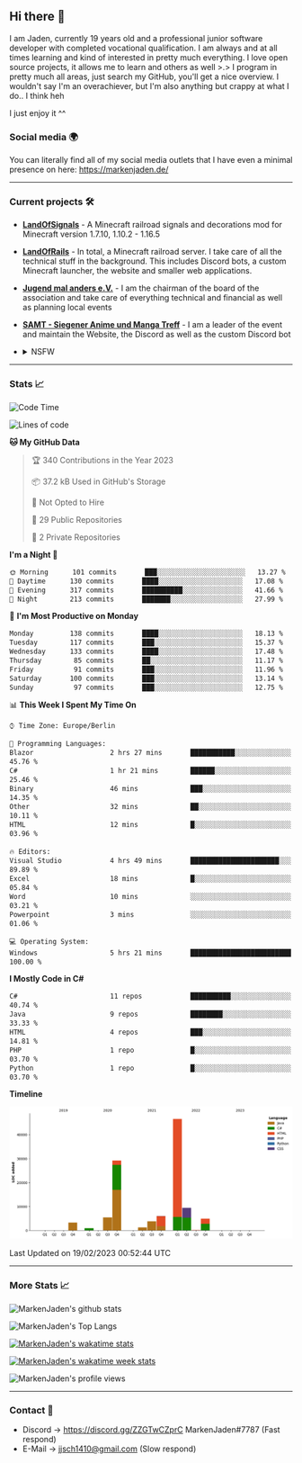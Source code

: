 ## Hi there 👋
I am Jaden, currently 19 years old and a professional junior software developer with completed vocational qualification. I am always and at all times learning and kind of interested in pretty much everything. I love open source projects, it allows me to learn and others as well >.>
I program in pretty much all areas, just search my GitHub, you'll get a nice overview.
I wouldn't say I'm an overachiever, but I'm also anything but crappy at what I do.. I think heh

I just enjoy it ^^

### Social media 🌍

You can literally find all of my social media outlets that I have even a minimal presence on here: https://markenjaden.de/

---

### Current projects 🛠

* [**LandOfSignals**](https://github.com/LandOfRails/LandOfSignals) - A Minecraft railroad signals and decorations mod for Minecraft version 1.7.10, 1.10.2 - 1.16.5
* [**LandOfRails**](https://github.com/LandOfRails) - In total, a Minecraft railroad server. I take care of all the technical stuff in the background. This includes Discord bots, a custom Minecraft launcher, the website and smaller web applications.
* [**Jugend mal anders e.V.**](https://jugendmalanders.de/) - I am the chairman of the board of the association and take care of everything technical and financial as well as planning local events
* [**SAMT - Siegener Anime und Manga Treff**](https://github.com/Siegener-Anime-und-Manga-Treff-SAMT) - I am a leader of the event and maintain the Website, the Discord as well as the custom Discord bot
* <details> 
  <summary>NSFW</summary>
  
  [**Nekos**](https://github.com/MarkenJaden/Nekos) - Website providing you with random lewd neko pics
  
</details>

---

### Stats 📈

<!--START_SECTION:waka-->
![Code Time](http://img.shields.io/badge/Code%20Time-1%2C062%20hrs-blue)

![Lines of code](https://img.shields.io/badge/From%20Hello%20World%20I%27ve%20Written-108%20Thousand%20lines%20of%20code-blue)

**🐱 My GitHub Data** 

> 🏆 340 Contributions in the Year 2023
 > 
> 📦 37.2 kB Used in GitHub's Storage 
 > 
> 🚫 Not Opted to Hire
 > 
> 📜 29 Public Repositories 
 > 
> 🔑 2 Private Repositories  
 > 
**I'm a Night 🦉** 

```text
🌞 Morning      101 commits       ███░░░░░░░░░░░░░░░░░░░░░░   13.27 % 
🌆 Daytime      130 commits       ████░░░░░░░░░░░░░░░░░░░░░   17.08 % 
🌃 Evening      317 commits       ██████████░░░░░░░░░░░░░░░   41.66 % 
🌙 Night        213 commits       ███████░░░░░░░░░░░░░░░░░░   27.99 % 

```
📅 **I'm Most Productive on Monday** 

```text
Monday         138 commits       ████░░░░░░░░░░░░░░░░░░░░░   18.13 % 
Tuesday        117 commits       ███░░░░░░░░░░░░░░░░░░░░░░   15.37 % 
Wednesday      133 commits       ████░░░░░░░░░░░░░░░░░░░░░   17.48 % 
Thursday        85 commits       ██░░░░░░░░░░░░░░░░░░░░░░░   11.17 % 
Friday          91 commits       ███░░░░░░░░░░░░░░░░░░░░░░   11.96 % 
Saturday       100 commits       ███░░░░░░░░░░░░░░░░░░░░░░   13.14 % 
Sunday          97 commits       ███░░░░░░░░░░░░░░░░░░░░░░   12.75 % 

```


📊 **This Week I Spent My Time On** 

```text
⌚︎ Time Zone: Europe/Berlin

💬 Programming Languages: 
Blazor                   2 hrs 27 mins       ███████████░░░░░░░░░░░░░░   45.76 % 
C#                       1 hr 21 mins        ██████░░░░░░░░░░░░░░░░░░░   25.46 % 
Binary                   46 mins             ███░░░░░░░░░░░░░░░░░░░░░░   14.35 % 
Other                    32 mins             ██░░░░░░░░░░░░░░░░░░░░░░░   10.11 % 
HTML                     12 mins             █░░░░░░░░░░░░░░░░░░░░░░░░   03.96 % 

🔥 Editors: 
Visual Studio            4 hrs 49 mins       ██████████████████████░░░   89.89 % 
Excel                    18 mins             █░░░░░░░░░░░░░░░░░░░░░░░░   05.84 % 
Word                     10 mins             ░░░░░░░░░░░░░░░░░░░░░░░░░   03.21 % 
Powerpoint               3 mins              ░░░░░░░░░░░░░░░░░░░░░░░░░   01.06 % 

💻 Operating System: 
Windows                  5 hrs 21 mins       █████████████████████████   100.00 % 

```

**I Mostly Code in C#** 

```text
C#                       11 repos            ██████████░░░░░░░░░░░░░░░   40.74 % 
Java                     9 repos             ████████░░░░░░░░░░░░░░░░░   33.33 % 
HTML                     4 repos             ███░░░░░░░░░░░░░░░░░░░░░░   14.81 % 
PHP                      1 repo              █░░░░░░░░░░░░░░░░░░░░░░░░   03.70 % 
Python                   1 repo              █░░░░░░░░░░░░░░░░░░░░░░░░   03.70 % 

```


**Timeline**

![Chart not found](https://raw.githubusercontent.com/MarkenJaden/MarkenJaden/main/charts/bar_graph.png) 


 Last Updated on 19/02/2023 00:52:44 UTC
<!--END_SECTION:waka-->

---

### More Stats 📈

![MarkenJaden's github stats](https://github-readme-stats.vercel.app/api?username=MarkenJaden&count_private=true&show_icons=true&theme=radical)

![MarkenJaden's Top Langs](https://github-readme-stats.vercel.app/api/top-langs/?username=MarkenJaden&theme=radical)

[![MarkenJaden's wakatime stats](https://github-readme-stats.vercel.app/api/wakatime?username=MarkenJaden&theme=radical)](https://wakatime.com/@17f322c9-222a-48b4-9e15-983c41f7aed4)

[![MarkenJaden's wakatime week stats](https://wakatime.com/badge/user/17f322c9-222a-48b4-9e15-983c41f7aed4.svg)](https://wakatime.com/@17f322c9-222a-48b4-9e15-983c41f7aed4)

<!--[![MarkenJaden's Codewars stats](https://www.codewars.com/users/MarkenJaden/badges/large)](https://www.codewars.com/users/MarkenJaden)-->

![MarkenJaden's profile views](https://komarev.com/ghpvc/?username=MarkenJaden)

---

### Contact 💌

* Discord -> https://discord.gg/ZZGTwCZprC MarkenJaden#7787 (Fast respond)
* E-Mail -> jjsch1410@gmail.com (Slow respond)



<!--
**MarkenJaden/MarkenJaden** is a ✨ _special_ ✨ repository because its `README.md` (this file) appears on your GitHub profile.

Here are some ideas to get you started:

- 🔭 I’m currently working on ...
- 🌱 I’m currently learning ...
- 👯 I’m looking to collaborate on ...
- 🤔 I’m looking for help with ...
- 💬 Ask me about ...
- 📫 How to reach me: ...
- 😄 Pronouns: ...
- ⚡ Fun fact: ...
-->
